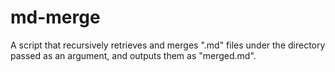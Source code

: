 # md-merge
A script that recursively retrieves and merges ".md" files under the directory passed as an argument, and outputs them as "merged.md".
